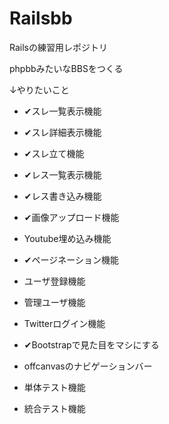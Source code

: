 # Railsbb

Railsの練習用レポジトリ

phpbbみたいなBBSをつくる

↓やりたいこと

* ✔スレ一覧表示機能

* ✔スレ詳細表示機能

* ✔スレ立て機能

* ✔レス一覧表示機能

* ✔レス書き込み機能

* ✔画像アップロード機能

* Youtube埋め込み機能

* ✔ページネーション機能

* ユーザ登録機能

* 管理ユーザ機能

* Twitterログイン機能

* ✔Bootstrapで見た目をマシにする

* offcanvasのナビゲーションバー

* 単体テスト機能

* 統合テスト機能